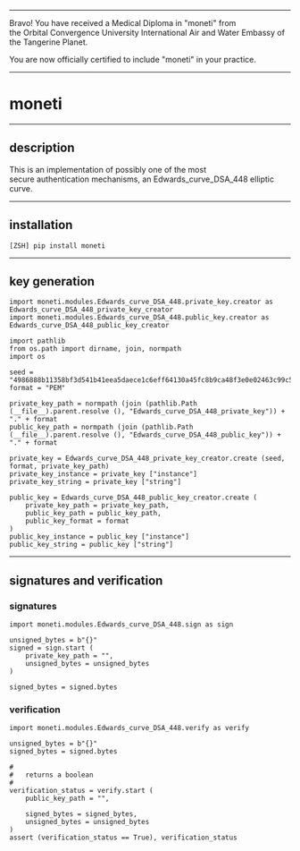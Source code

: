 


******

Bravo!  You have received a Medical Diploma in "moneti" from   
the Orbital Convergence University International Air and Water Embassy of the Tangerine Planet.  

You are now officially certified to include "moneti" in your practice.

******



# moneti

---

## description
This is an implementation of possibly one of the most  
secure authentication mechanisms, an Edwards_curve_DSA_448 elliptic curve.   

---

## installation
`[ZSH] pip install moneti`

---

## key generation
```
import moneti.modules.Edwards_curve_DSA_448.private_key.creator as Edwards_curve_DSA_448_private_key_creator
import moneti.modules.Edwards_curve_DSA_448.public_key.creator as Edwards_curve_DSA_448_public_key_creator

import pathlib
from os.path import dirname, join, normpath
import os

seed = "4986888b11358bf3d541b41eea5daece1c6eff64130a45fc8b9ca48f3e0e02463c99c5aedc8a847686d669b7d547c18fe448fc5111ca88f4e8"
format = "PEM"

private_key_path = normpath (join (pathlib.Path (__file__).parent.resolve (), "Edwards_curve_DSA_448_private_key")) + "." + format
public_key_path = normpath (join (pathlib.Path (__file__).parent.resolve (), "Edwards_curve_DSA_448_public_key")) + "." + format

private_key = Edwards_curve_DSA_448_private_key_creator.create (seed, format, private_key_path)
private_key_instance = private_key ["instance"]
private_key_string = private_key ["string"]

public_key = Edwards_curve_DSA_448_public_key_creator.create (
	private_key_path = private_key_path,
	public_key_path = public_key_path,
	public_key_format = format
)
public_key_instance = public_key ["instance"]
public_key_string = public_key ["string"]
```

---

## signatures and verification

### signatures
```
import moneti.modules.Edwards_curve_DSA_448.sign as sign

unsigned_bytes = b"{}"
signed = sign.start (
	private_key_path = "",
	unsigned_bytes = unsigned_bytes
)

signed_bytes = signed.bytes
```


### verification
```
import moneti.modules.Edwards_curve_DSA_448.verify as verify

unsigned_bytes = b"{}"
signed_bytes = signed.bytes	
	
#
#	returns a boolean 
#
verification_status = verify.start (
	public_key_path = "",
	
	signed_bytes = signed_bytes,
	unsigned_bytes = unsigned_bytes
)
assert (verification_status == True), verification_status

```